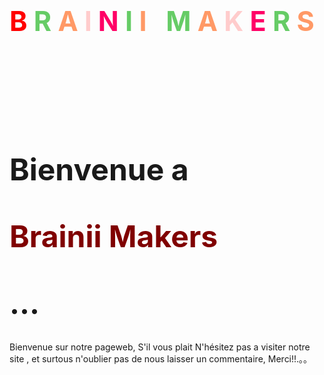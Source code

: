 <h1 style="font-size:4.5vw">
<span style="color:#FF0000">B</span>
    <span style="color:#66CC66">R</span>
    <span style="color:#FF9966">A</span>
    <span style="color:#FFCCCC">l</span>
    <span style="color:#FF0066">N</span>
    <span style="color:#66CC66">I</span>
    <span style="color:#FF9966">I</span>
    &nbsp;
    <span style="color:#66CC66">M</span>
    <span style="color:#FF9966">A</span>
    <span style="color:#FFCCCC">K</span>
    <span style="color:#FF0066">E</span>
    <span style="color:#66CC66">R</span>
    <span style="color:#FF9966">S</span></h1>

<br>
<br>
<br>
<br>
<br>
<h1 style="font-size:5vw">Bienvenue a<p style ="color:maroon">Brainii Makers</p>...</h1>
<b1>Bienvenue sur notre pageweb, S'il vous plait N'hésitez pas a visiter notre site , et surtous n'oublier pas de nous laisser un commentaire, Merci!!.。。